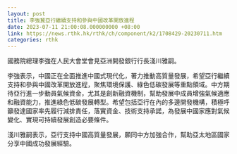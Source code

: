 ```yaml
---
layout: post
title: 李強冀亞行繼續支持和參與中國改革開放進程
date: 2023-07-11 21:00:08.000000000 +08:00
link: https://news.rthk.hk/rthk/ch/component/k2/1708429-20230711.htm
categories: rthk
---
```


國務院總理李強在人民大會堂會見亞洲開發銀行行長淺川雅嗣。 

李強表示，中國正在全面推進中國式現代化，著力推動高質量發展，希望亞行繼續支持和參與中國改革開放進程，聚焦環境保護、綠色低碳發展等重點領域。中方期待亞行進一步動員氣候資金，尤其是創新融資機制，幫助發展中成員增強氣候適應和融資能力，推進綠色低碳發展轉型。希望包括亞行在內的多邊開發機構，積極呼籲發達國家率先履行減排責任，落實資金、技術支持承諾，為發展中國家應對氣候變化、實現可持續發展創造必要條件。 

淺川雅嗣表示，亞行支持中國高質量發展，願同中方加強合作，幫助亞太地區國家分享中國成功發展經驗。
